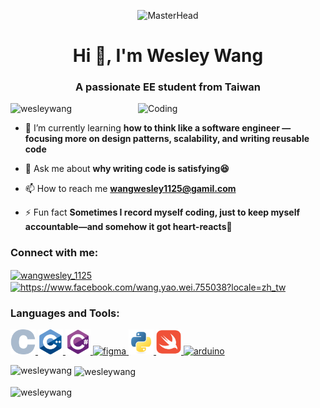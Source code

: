 <p align="center">
  <img src="https://media0.giphy.com/media/v1.Y2lkPTc5MGI3NjExMW43NzRibjliMHd5ZzAyZ3pyc2lwM3g4eTR2eG53NmQ3eHJqdTVqbCZlcD12MV9pbnRlcm5hbF9naWZfYnlfaWQmY3Q9Zw/NKEt9elQ5cR68/giphy.gif" alt="MasterHead" height="200" width="800">
</p>
<h1 align="center">Hi 👋, I'm Wesley Wang</h1>
<h3 align="center">A passionate EE student from Taiwan</h3>
<img align="right" alt="Coding" width="300" src="https://media1.giphy.com/media/v1.Y2lkPTc5MGI3NjExcmtsam5jMjd0NmVuaXl4ZWxkYXpyeW4wMWZjNnNnZGMyYmtoM2djcyZlcD12MV9pbnRlcm5hbF9naWZfYnlfaWQmY3Q9Zw/Ws6T5PN7wHv3cY8xy8/giphy.gif">

<p align="left"> <img src="https://komarev.com/ghpvc/?username=wesleywang&label=Profile%20views&color=0e75b6&style=flat" alt="wesleywang" /> </p>

- 🌱 I’m currently learning **how to think like a software engineer — focusing more on design patterns, scalability, and writing reusable code**

- 💬 Ask me about **why writing code is satisfying😆**

- 📫 How to reach me **wangwesley1125@gamil.com**

- ⚡ Fun fact **Sometimes I record myself coding, just to keep myself accountable—and somehow it got heart-reacts💚**

<h3 align="left">Connect with me:</h3>
<p align="left">
<a href="https://instagram.com/wangwesley_1125" target="blank"><img align="center" src="https://raw.githubusercontent.com/rahuldkjain/github-profile-readme-generator/master/src/images/icons/Social/instagram.svg" alt="wangwesley_1125" height="30" width="40" /></a>
<a href="https://fb.com/https://www.facebook.com/wang.yao.wei.755038?locale=zh_tw" target="blank"><img align="center" src="https://raw.githubusercontent.com/rahuldkjain/github-profile-readme-generator/master/src/images/icons/Social/facebook.svg" alt="https://www.facebook.com/wang.yao.wei.755038?locale=zh_tw" height="30" width="40" /></a>
</p>

<h3 align="left">Languages and Tools:</h3>
<p align="left"> <a href="https://www.cprogramming.com/" target="_blank" rel="noreferrer"> <img src="https://raw.githubusercontent.com/devicons/devicon/master/icons/c/c-original.svg" alt="c" width="40" height="40"/> </a> <a href="https://www.w3schools.com/cpp/" target="_blank" rel="noreferrer"> <img src="https://raw.githubusercontent.com/devicons/devicon/master/icons/cplusplus/cplusplus-original.svg" alt="cplusplus" width="40" height="40"/> </a> <a href="https://www.w3schools.com/cs/" target="_blank" rel="noreferrer"> <img src="https://raw.githubusercontent.com/devicons/devicon/master/icons/csharp/csharp-original.svg" alt="csharp" width="40" height="40"/> </a> <a href="https://www.figma.com/" target="_blank" rel="noreferrer"> <img src="https://www.vectorlogo.zone/logos/figma/figma-icon.svg" alt="figma" width="40" height="40"/> </a> <a href="https://www.python.org" target="_blank" rel="noreferrer"> <img src="https://raw.githubusercontent.com/devicons/devicon/master/icons/python/python-original.svg" alt="python" width="40" height="40"/> </a> <a href="https://developer.apple.com/swift/" target="_blank" rel="noreferrer"> <img src="https://raw.githubusercontent.com/devicons/devicon/master/icons/swift/swift-original.svg" alt="swift" width="40" height="40"/> </a> <a href="https://www.arduino.cc/" target="_blank" rel="noreferrer"> <img src="https://cdn.worldvectorlogo.com/logos/arduino-1.svg" alt="arduino" width="40" height="40"/> </a> </p>

<p><img align="left" src="https://github-readme-stats.vercel.app/api/top-langs?username=wesleywang&show_icons=true&locale=en&layout=compact" alt="wesleywang" /></p>

<p>&nbsp;<img align="center" src="https://github-readme-stats.vercel.app/api?username=wesleywang&show_icons=true&locale=en" alt="wesleywang" /></p>

<p><img align="center" src="https://github-readme-streak-stats.herokuapp.com/?user=wesleywang&" alt="wesleywang" /></p>
